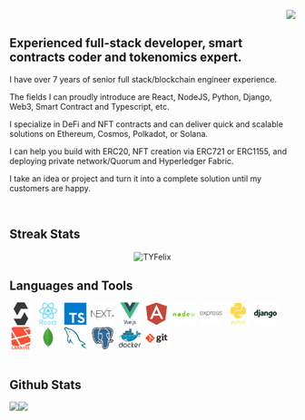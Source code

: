 <br/>  
<div align="right">
<img src="https://komarev.com/ghpvc/?username=TYFelix&&style=flat-square" align="right" />
</div>
<br/>  

## Experienced full-stack developer, smart contracts coder and tokenomics expert. 
I have over 7 years of senior full stack/blockchain engineer experience.

The fields I can proudly introduce are React, NodeJS, Python, Django, Web3, Smart Contract and Typescript, etc.

I specialize in DeFi and NFT contracts and can deliver quick and scalable solutions on Ethereum, Cosmos, Polkadot, or Solana.

I can help you build with ERC20, NFT creation via ERC721 or ERC1155, and deploying private network/Quorum and Hyperledger Fabric.

I take an idea or project and turn it into a complete solution until my customers are happy.  
  

<br/>  

## Streak Stats

<p align="center">
	<img align="center" src="https://github-readme-streak-stats.herokuapp.com?user=TYFelix&theme=tokyonight_duo&hide_border=true" alt="TYFelix" />
</p>

## Languages and Tools  
<div>
  <img src="https://github.com/devicons/devicon/blob/master/icons/solidity/solidity-plain.svg" title="Solidity" alt="Solidity" width="40" height="40"/>&nbsp;
  <img src="https://github.com/devicons/devicon/blob/master/icons/react/react-original-wordmark.svg" title="React" alt="React" width="40" height="40"/>&nbsp;
  <img src="https://github.com/devicons/devicon/blob/master/icons/typescript/typescript-original.svg" title="Typescript" alt="Typescript" width="40" height="40"/>&nbsp;
  <img src="https://github.com/devicons/devicon/blob/master/icons/nextjs/nextjs-original-wordmark.svg" title="Next.js" alt="Next.js" width="40" height="40"/>&nbsp;
  <img src="https://github.com/devicons/devicon/blob/master/icons/vuejs/vuejs-original-wordmark.svg" title="Vue.js" alt="Vue.js" width="40" height="40"/>&nbsp;
  <img src="https://github.com/devicons/devicon/blob/master/icons/angularjs/angularjs-plain.svg" title="Angular.js" alt="Angular" width="40" height="40"/>&nbsp;
  <img src="https://github.com/devicons/devicon/blob/master/icons/nodejs/nodejs-plain-wordmark.svg" title="Node.js" alt="Node.js" width="40" height="40"/>&nbsp;
  <img src="https://github.com/devicons/devicon/blob/master/icons/express/express-original-wordmark.svg" title="Express" alt="Express" width="40" height="40"/>&nbsp;
  <img src="https://github.com/devicons/devicon/blob/master/icons/python/python-plain-wordmark.svg" title="Python" alt="Python" width="40" height="40"/>&nbsp;
  <img src="https://github.com/devicons/devicon/blob/master/icons/django/django-plain-wordmark.svg" title="Django" alt="Django" width="40" height="40"/>&nbsp;
  <img src="https://github.com/devicons/devicon/blob/master/icons/laravel/laravel-plain-wordmark.svg" title="Laravel" alt="Laravel" width="40" height="40"/>&nbsp;
  <img src="https://github.com/devicons/devicon/blob/master/icons/mongodb/mongodb-original.svg" title="Mongodb" alt="Mongodb " width="40" height="40"/>&nbsp;
  <img src="https://github.com/devicons/devicon/blob/master/icons/mysql/mysql-original.svg" title="Mysql" alt="Mysql " width="40" height="40"/>&nbsp;
  <img src="https://github.com/devicons/devicon/blob/master/icons/postgresql/postgresql-original.svg" title="Postgresql" alt="Postgresql " width="40" height="40"/>&nbsp;
  <img src="https://github.com/devicons/devicon/blob/master/icons/docker/docker-original-wordmark.svg" title="Docker" alt="Docker " width="40" height="40"/>&nbsp;
  <img src="https://github.com/devicons/devicon/blob/master/icons/git/git-original-wordmark.svg" title="Git" alt="Git" width="40" height="40"/>   
</div>
<br/>  


## Github Stats  
<img src="https://github-readme-stats.vercel.app/api?username=TYFelix&show_icons=true&count_private=true" align="left" height="170px" />

<img src="https://github-readme-stats.vercel.app/api/top-langs/?username=TYFelix&layout=compact" align="left" height="170px" />

<br/>  

<br />

